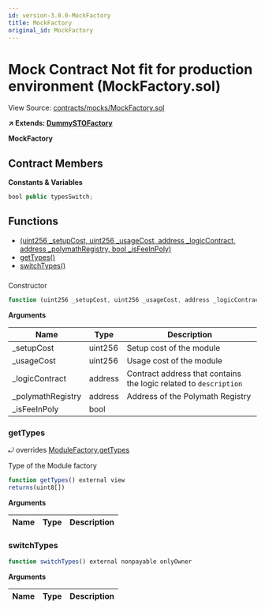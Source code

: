 ```yaml
---
id: version-3.0.0-MockFactory
title: MockFactory
original_id: MockFactory
---
```


# Mock Contract Not fit for production environment (MockFactory.sol)

View Source: [contracts/mocks/MockFactory.sol](../../contracts/mocks/MockFactory.sol)

**↗ Extends: [DummySTOFactory](DummySTOFactory.md)**

**MockFactory**

## Contract Members
**Constants & Variables**

```js
bool public typesSwitch;

```

## Functions

- [(uint256 _setupCost, uint256 _usageCost, address _logicContract, address _polymathRegistry, bool _isFeeInPoly)](#)
- [getTypes()](#gettypes)
- [switchTypes()](#switchtypes)

### 

Constructor

```js
function (uint256 _setupCost, uint256 _usageCost, address _logicContract, address _polymathRegistry, bool _isFeeInPoly) public nonpayable DummySTOFactory 
```

**Arguments**

| Name        | Type           | Description  |
| ------------- |------------- | -----|
| _setupCost | uint256 | Setup cost of the module | 
| _usageCost | uint256 | Usage cost of the module | 
| _logicContract | address | Contract address that contains the logic related to `description` | 
| _polymathRegistry | address | Address of the Polymath Registry | 
| _isFeeInPoly | bool |  | 

### getTypes

⤾ overrides [ModuleFactory.getTypes](ModuleFactory.md#gettypes)

Type of the Module factory

```js
function getTypes() external view
returns(uint8[])
```

**Arguments**

| Name        | Type           | Description  |
| ------------- |------------- | -----|

### switchTypes

```js
function switchTypes() external nonpayable onlyOwner 
```

**Arguments**

| Name        | Type           | Description  |
| ------------- |------------- | -----|

